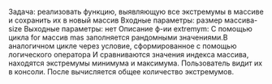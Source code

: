 Задача: реализовать функцию, выявляющую все экстремумы в массиве и сохранить их в новый массив 
Входные параметры: размер массива- size
Выходные параметры: нет
Описание ф-ии extremym:
С помощью цикла for массив mas заполняется рандомными значениями.В аналогичном цикле через условие, сформированное
с помощью логического оператора И сравниваются значения индекса массива, находятся экстремумы минимума и максимума.
Пользователь видит их в консоли. После вычисляется общее количество экстремумов.
